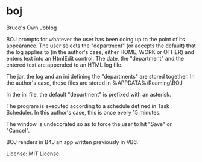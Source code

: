 boj
===

Bruce's Own Joblog

BOJ prompts for whatever the user has been doing up to the point of its appearance. 
The user selects the "department" (or accepts the default) that the log applies to (in the author's case, either
HOME, WORK or OTHER) and enters text into an HtmlEdit control. The date, the "department" 
and the entered text are appended to an HTML log file.
 
The jar, the log and an ini defining the "departments" are stored together. In the 
author's case, these files are stored in %APPDATA%\Roaming\BOJ

In the ini file, the default "department" is prefixed with an asterisk.

The program is executed according to a schedule defined in Task Scheduler. In this author's 
case, this is once every 15 minutes. 

The window is undecorated so as to force the user to hit "Save" or "Cancel".

BOJ renders in B4J an app written previously in VB6. 

License: MIT License.
